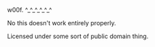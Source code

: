 w00f. ^\_^\_^\_^\_^\_^

No this doesn't work entirely properly.

Licensed under some sort of public domain thing.
